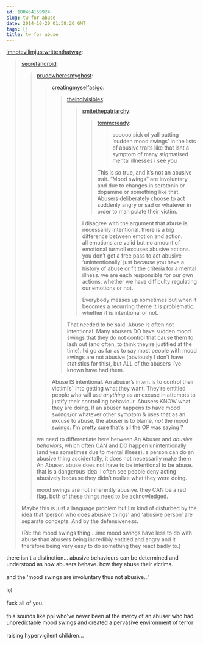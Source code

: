 ```yaml
---
id: 100464169924
slug: tw-for-abuse
date: 2014-10-20 01:58:20 GMT
tags: []
title: tw for abuse
---
```

<p><a href="http://imnotevilimjustwrittenthatway.tumblr.com/post/100461506444/tw-for-abuse" class="tumblr_blog">imnotevilimjustwrittenthatway</a>:</p>

<blockquote><p><a class="tumblr_blog" href="http://secretandroid.tumblr.com/post/100460716585/tw-for-abuse">secretandroid</a>:</p>
<blockquote>
<p><a class="tumblr_blog" href="http://prudewheresmyghost.tumblr.com/post/100456804101/tw-for-abuse">prudewheresmyghost</a>:</p>
<blockquote>
<p><a class="tumblr_blog" href="http://creatingmyselfasigo.tumblr.com/post/100449041874/theindivisibles-smitethepatriarchy">creatingmyselfasigo</a>:</p>
<blockquote>
<p><a class="tumblr_blog" href="http://theindivisibles.tumblr.com/post/100445228321/smitethepatriarchy-tommcready-sooooo-sick-of">theindivisibles</a>:</p>
<blockquote>
<p><a class="tumblr_blog" href="http://smitethepatriarchy.tumblr.com/post/100435275998/tommcready-sooooo-sick-of-yall-putting-sudden">smitethepatriarchy</a>:</p>
<blockquote>
<p><a class="tumblr_blog" href="http://tommcready.tumblr.com/post/100427390195/sooooo-sick-of-yall-putting-sudden-mood-swings">tommcready</a>:</p>
<blockquote>
<p>sooooo sick of yall putting ‘sudden mood swings’ in the lists of abusive traits like that isnt a symptom of many stigmatised mental illnesses i see you </p>
</blockquote>
<p>This is so true, and it’s not an abusive trait. “Mood swings” are involuntary and due to changes in serotonin or dopamine or something like that. Abusers deliberately choose to act suddenly angry or sad or whatever in order to manipulate their victim.</p>
</blockquote>
<p>i disagree with the argument that abuse is necessarily intentional. there is a big difference between emotion and action. <br />all emotions are valid but no amount of emotional turmoil excuses abusive actions.<br />you don’t get a free pass to act abusive ‘unintentionally’ just because you have a history of abuse or fit the criteria for a mental illness. we are each responsible for our own actions, whether we have difficulty regulating our emotions or not.</p>
<p>Everybody messes up sometimes but when it becomes a recurring theme it is problematic, whether it is intentional or not.</p>
</blockquote>
<p>That needed to be said. Abuse is often not intentional. Many abusers DO have sudden mood swings that they do not control that cause them to lash out (and often, to think they’re justified at the time). I’d go as far as to say most people with mood swings are not abusive (obviously I don’t have statistics for this), but ALL of the abusers I’ve known have had them.</p>
</blockquote>
<p>Abuse IS intentional. An abuser’s intent is to control their victim[s] into getting what they want. They’re entitled people who will use <em>anything</em> as an excuse in attempts to justify their controlling behaviour. Abusers KNOW what they are doing. If an abuser happens to have mood swings/or whatever other symptom &amp; uses that as an excuse to abuse, the abuser is to blame, <em>not</em> the mood swings. I’m pretty sure that’s all the OP was saying&#160;?</p>
</blockquote>
<p>we need to differentiate here between An Abuser and <em>abusive behaviors</em>, which often CAN and DO happen unintentionally (and yes sometimes due to mental illness). a person can do an abusive thing accidentally, it does not necessarily make them An Abuser. abuse does not have to be intentional to be abuse. that is a dangerous idea. i often see people deny acting abusively because they didn’t realize what they were doing. </p>
<p>mood swings are not inherently abusive. they CAN be a red flag. both of these things need to be acknowledged.</p>
</blockquote>
<p>Maybe this is just a language problem but I&#8217;m kind of disturbed by the idea that &#8216;person who does abusive things&#8217; and &#8216;abusive person&#8217; are separate concepts. And by the defensiveness.</p>
<p>(Re: the mood swings thing&#8230;.ime mood swings have less to do with abuse than abusers being incredibly entitled and angry and it therefore being very easy to do something they react badly to.)</p></blockquote>

<p>there isn't a distinction... abusive behaviours can be determined and understood as how abusers behave. how they abuse their victims.<br/><br/>and the 'mood swings are involuntary thus not abusive...'<br/><br/>lol<br/><br/>fuck all of you. <br/><br/>this sounds like ppl who've never been at the mercy of an abuser who had unpredictable mood swings and created a pervasive environment of terror<br/><br/>raising hypervigilent children...</p>